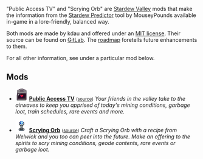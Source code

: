 "Public Access TV" and "Scrying Orb" are [Stardew Valley](http://stardewvalley.net/) mods that make the information from the [Stardew Predictor](https://mouseypounds.github.io/stardew-predictor/) tool by MouseyPounds available in-game in a lore-friendly, balanced way.

Both mods are made by kdau and offered under an [MIT license](LICENSE). Their source can be found on [GitLab](https://gitlab.com/kdau/predictivemods). The [roadmap](ROADMAP.md) foretells future enhancements to them.

For all other information, see under a particular mod below.

## Mods

* ![[icon]](PublicAccessTV/assets/icon.png) **[Public Access TV](https://www.nexusmods.com/stardewvalley/mods/5605)** <small>([source](PublicAccessTV))</small>
  _Your friends in the valley take to the airwaves to keep you apprised of today's mining conditions<!-- TODO: , shopping opportunities -->, garbage loot, train schedules, rare events and more._

* ![[icon]](ScryingOrb/assets/icon.png) **[Scrying Orb](https://www.nexusmods.com/stardewvalley/mods/5603)** <small>([source](ScryingOrb))</small>
  _Craft a Scrying Orb with a recipe from Welwick and you too can peer into the future. Make an offering to the spirits to scry mining conditions, geode contents, rare events<!-- TODO: , shopping opportunities --> or garbage loot._
